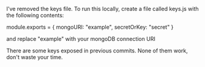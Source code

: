 I've removed the keys file. To run this locally, create a file called keys.js with the following contents:

module.exports = {
    mongoURI: "example",
    secretOrKey: "secret"
}

and replace "example" with your mongoDB connection URI

There are some keys exposed in previous commits. None of them work, don't waste your time. 